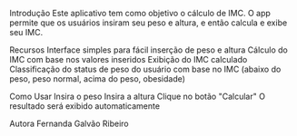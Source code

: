 Introdução
Este aplicativo tem como objetivo o cálculo de IMC. O app permite que os usuários insiram seu peso e altura, e então calcula e exibe seu IMC.

Recursos
Interface simples para fácil inserção de peso e altura
Cálculo do IMC com base nos valores inseridos
Exibição do IMC calculado
Classificação do status de peso do usuário com base no IMC (abaixo do peso, peso normal, acima do peso, obesidade)

Como Usar
Insira o peso
Insira a altura
Clique no botão "Calcular"
O resultado será exibido automaticamente

Autora
Fernanda Galvão Ribeiro
